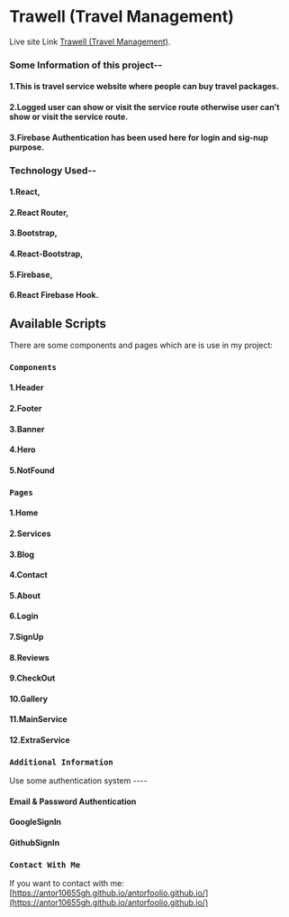 # Trawell (Travel Management)

Live site Link [Trawell (Travel Management)](https://trawell-project-fb6da.firebaseapp.com/).

### Some Information of this project--

#### 1.This is travel service website where people can buy travel packages.

#### 2.Logged user can show or visit the service route otherwise user can’t show or visit the service route.

#### 3.Firebase Authentication has been used here for login and sig-nup purpose.

### Technology Used--

#### 1.React,

#### 2.React Router,

#### 3.Bootstrap,

#### 4.React-Bootstrap,

#### 5.Firebase,

#### 6.React Firebase Hook.

## Available Scripts

There are some components and pages which are is use in my project:

### `Components`

#### 1.Header

#### 2.Footer

#### 3.Banner

#### 4.Hero

#### 5.NotFound

### `Pages`

#### 1.Home

#### 2.Services

#### 3.Blog

#### 4.Contact

#### 5.About

#### 6.Login

#### 7.SignUp

#### 8.Reviews

#### 9.CheckOut

#### 10.Gallery

#### 11.MainService

#### 12.ExtraService

### `Additional Information`

Use some authentication system ----

#### Email & Password Authentication

#### GoogleSignIn

#### GithubSignIn

### `Contact With Me`

If you want to contact with me: [https://antor10655gh.github.io/antorfoolio.github.io/](https://antor10655gh.github.io/antorfoolio.github.io/)
